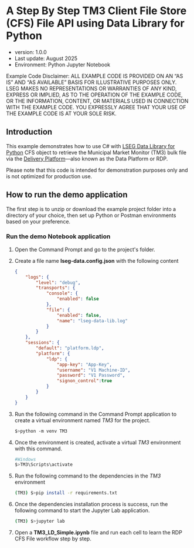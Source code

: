 # A Step By Step TM3 Client File Store (CFS) File API using Data Library for Python
- version: 1.0.0
- Last update: August 2025
- Environment: Python Jupyter Notebook

Example Code Disclaimer:
ALL EXAMPLE CODE IS PROVIDED ON AN “AS IS” AND “AS AVAILABLE” BASIS FOR ILLUSTRATIVE PURPOSES ONLY. LSEG MAKES NO REPRESENTATIONS OR WARRANTIES OF ANY KIND, EXPRESS OR IMPLIED, AS TO THE OPERATION OF THE EXAMPLE CODE, OR THE INFORMATION, CONTENT, OR MATERIALS USED IN CONNECTION WITH THE EXAMPLE CODE. YOU EXPRESSLY AGREE THAT YOUR USE OF THE EXAMPLE CODE IS AT YOUR SOLE RISK.

## Introduction 

This example demonstrates how to use C# with [LSEG Data Library for Python](https://developers.lseg.com/en/api-catalog/lseg-data-platform/lseg-data-library-for-python) CFS object to retrieve the Municipal Market Monitor (TM3) bulk file via the [Delivery Platform](https://developers.lseg.com/en/api-catalog/refinitiv-data-platform/refinitiv-data-platform-apis)—also known as the Data Platform or RDP. 

Please note that this code is intended for demonstration purposes only and is not optimized for production use.

## <a id="how_to_run"></a>How to run the demo application

The first step is to unzip or download the example project folder into a directory of your choice, then set up Python or Postman environments based on your preference.

### <a id="python_example_run"></a>Run the demo Notebook application

1. Open the Command Prompt and go to the project's folder.
2. Create a file name **lseg-data.config.json** with the following content

    ```json
    {
        "logs": {
            "level": "debug",
            "transports": {
                "console": {
                    "enabled": false
                },
                "file": {
                    "enabled": false,
                    "name": "lseg-data-lib.log"
                }
            }
        },
        "sessions": {
            "default": "platform.ldp",
            "platform": {
                "ldp": {
                    "app-key": "App-Key",
                    "username": "V1 Machine-ID",
                    "password": "V1 Password",
                    "signon_control":true
                }
            }
        }
    }

    ```
3. Run the following command in the Command Prompt application to create a virtual environment named *TM3* for the project.
    ``` bash
    $>python -m venv TM3
    ```
4. Once the environment is created, activate a virtual *TM3* environment with this command.
    ``` bash
    #Windows
    $>TM3\Scripts\activate
    ```
5. Run the following command to the dependencies in the *TM3* environment 
    ``` bash
    (TM3) $>pip install -r requirements.txt
    ```
6. Once the dependencies installation process is success, run the following command to start the Jupyter Lab application.
    ``` bash
    (TM3) $>jupyter lab
    ```
7. Open a **TM3_LD_Simple.ipynb**  file and run each cell to learn the RDP CFS File workflow step by step.

